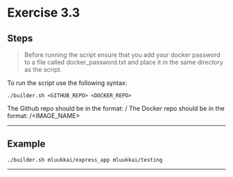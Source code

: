 # Exercise 3.3

## Steps

> Before running the script ensure that you add your docker password to a file called docker_password.txt and place it in the same directory as the script.

To run the script use the following syntax:

```
./builder.sh <GITHUB_REPO> <DOCKER_REPO>
```

The Github repo should be in the format: <USERNAME>/<REPOSITORY>
The Docker repo should be in the format: <USERNAME>/<IMAGE_NAME>

---

## Example

```
./builder.sh mluukkai/express_app mluukkai/testing
```

---
